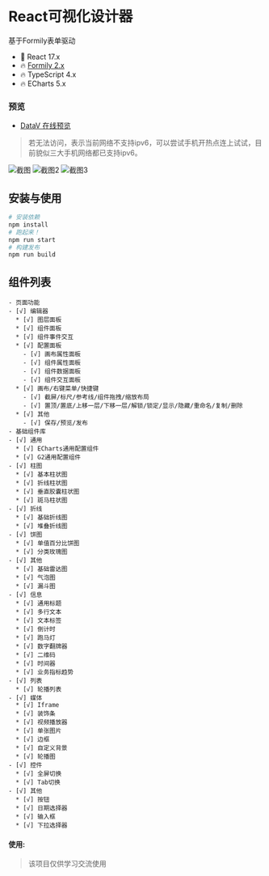 # React可视化设计器
基于Formily表单驱动
* 💪 React 17.x
* 🔥 [Formily 2.x](https://formilyjs.org/zh-CN)
* 🔥 TypeScript 4.x
* 🔥 ECharts 5.x

### 预览
- [DataV 在线预览](http://www.userhu.top:81)

> 若无法访问，表示当前网络不支持ipv6，可以尝试手机开热点连上试试，目前貌似三大手机网络都已支持ipv6。

![截图](https://repository-images.githubusercontent.com/452603611/62ec66d4-fdb1-4179-9a73-c1576502dbfd)
![截图2](https://repository-images.githubusercontent.com/452603611/e609c4a0-145d-4198-950c-e00b9522d429)
![截图3](https://repository-images.githubusercontent.com/452603611/b4bc2a88-53e6-4b76-9452-637ddfcd60ed)

## 安装与使用

```bash
# 安装依赖
npm install
# 跑起来！
npm run start
# 构建发布
npm run build
```
## 组件列表

```
- 页面功能
- [√] 编辑器
  * [√] 图层面板
  * [√] 组件面板
  * [√] 组件事件交互
  * [√] 配置面板
    - [√] 画布属性面板
    - [√] 组件属性面板
    - [√] 组件数据面板
    - [√] 组件交互面板
  * [√] 画布/右键菜单/快捷键
    - [√] 截屏/标尺/参考线/组件拖拽/缩放布局
    - [√] 置顶/置底/上移一层/下移一层/解锁/锁定/显示/隐藏/重命名/复制/删除
  * [√] 其他
    - [√] 保存/预览/发布
- 基础组件库
- [√] 通用
  * [√] ECharts通用配置组件
  * [√] G2通用配置组件
- [√] 柱图
  * [√] 基本柱状图
  * [√] 折线柱状图
  * [√] 垂直胶囊柱状图
  * [√] 斑马柱状图
- [√] 折线
  * [√] 基础折线图
  * [√] 堆叠折线图
- [√] 饼图
  * [√] 单值百分比饼图
  * [√] 分类玫瑰图
- [√] 其他
  * [√] 基础雷达图
  * [√] 气泡图
  * [√] 漏斗图
- [√] 信息
  * [√] 通用标题
  * [√] 多行文本
  * [√] 文本标签
  * [√] 倒计时
  * [√] 跑马灯
  * [√] 数字翻牌器
  * [√] 二维码
  * [√] 时间器
  * [√] 业务指标趋势
- [√] 列表
  * [√] 轮播列表
- [√] 媒体
  * [√] Iframe
  * [√] 装饰条
  * [√] 视频播放器
  * [√] 单张图片
  * [√] 边框
  * [√] 自定义背景
  * [√] 轮播图
- [√] 控件
  * [√] 全屏切换
  * [√] Tab切换
- [√] 其他
  * [√] 按钮
  * [√] 日期选择器
  * [√] 输入框
  * [√] 下拉选择器
```

#### 使用:

> 该项目仅供学习交流使用
